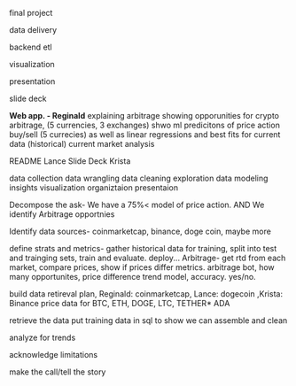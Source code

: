 final project


data delivery

backend etl

visualization

presentation

slide deck



**Web app. - Reginald**
explaining arbitrage
showing opporunities for crypto arbitrage, (5 currencies, 3 exchanges)
shwo ml predicitons of price action buy/sell (5 currecies)
as well as linear regressions and best fits for current data (historical)
current market analysis

README Lance
Slide Deck Krista






data collection
data wrangling
data cleaning
exploration
data modeling
insights
visualization
organiztaion presentaion


Decompose the ask- We have a 75%< model of price action. AND We identify Arbitrage opportnies

Identify data sources- coinmarketcap, binance, doge coin, maybe more

define strats and metrics- gather historical data for training, split into test and trainging sets, train and evaluate. deploy... Arbitrage- get rtd from each market, compare prices, show if prices differ
metrics. arbitrage bot, how many opportunites, price difference
trend model, accuracy. yes/no. 


build data retireval plan, Reginald: coinmarketcap, Lance: dogecoin ,Krista: Binance
price data for BTC, ETH, DOGE, LTC, TETHER* ADA


retrieve the data
put training data in sql to show we can
assemble and clean

analyze for trends

acknowledge limitations

make the call/tell the story